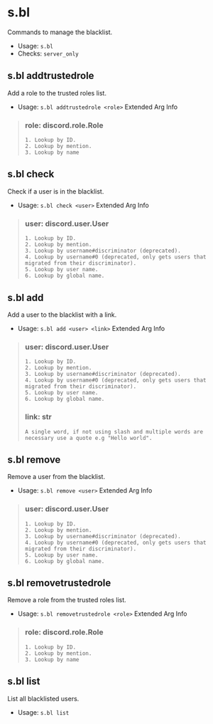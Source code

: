 # s.bl
Commands to manage the blacklist.<br/>
 - Usage: `s.bl`
 - Checks: `server_only`
## s.bl addtrustedrole
Add a role to the trusted roles list.<br/>
 - Usage: `s.bl addtrustedrole <role>`
Extended Arg Info
> ### role: discord.role.Role
> 
> 
>     1. Lookup by ID.
>     2. Lookup by mention.
>     3. Lookup by name
> 
>     
## s.bl check
Check if a user is in the blacklist.<br/>
 - Usage: `s.bl check <user>`
Extended Arg Info
> ### user: discord.user.User
> 
> 
>     1. Lookup by ID.
>     2. Lookup by mention.
>     3. Lookup by username#discriminator (deprecated).
>     4. Lookup by username#0 (deprecated, only gets users that migrated from their discriminator).
>     5. Lookup by user name.
>     6. Lookup by global name.
> 
>     
## s.bl add
Add a user to the blacklist with a link.<br/>
 - Usage: `s.bl add <user> <link>`
Extended Arg Info
> ### user: discord.user.User
> 
> 
>     1. Lookup by ID.
>     2. Lookup by mention.
>     3. Lookup by username#discriminator (deprecated).
>     4. Lookup by username#0 (deprecated, only gets users that migrated from their discriminator).
>     5. Lookup by user name.
>     6. Lookup by global name.
> 
>     
> ### link: str
> ```
> A single word, if not using slash and multiple words are necessary use a quote e.g "Hello world".
> ```
## s.bl remove
Remove a user from the blacklist.<br/>
 - Usage: `s.bl remove <user>`
Extended Arg Info
> ### user: discord.user.User
> 
> 
>     1. Lookup by ID.
>     2. Lookup by mention.
>     3. Lookup by username#discriminator (deprecated).
>     4. Lookup by username#0 (deprecated, only gets users that migrated from their discriminator).
>     5. Lookup by user name.
>     6. Lookup by global name.
> 
>     
## s.bl removetrustedrole
Remove a role from the trusted roles list.<br/>
 - Usage: `s.bl removetrustedrole <role>`
Extended Arg Info
> ### role: discord.role.Role
> 
> 
>     1. Lookup by ID.
>     2. Lookup by mention.
>     3. Lookup by name
> 
>     
## s.bl list
List all blacklisted users.<br/>
 - Usage: `s.bl list`
